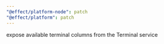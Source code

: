 ```yaml
---
"@effect/platform-node": patch
"@effect/platform": patch
---
```


expose available terminal columns from the Terminal service
